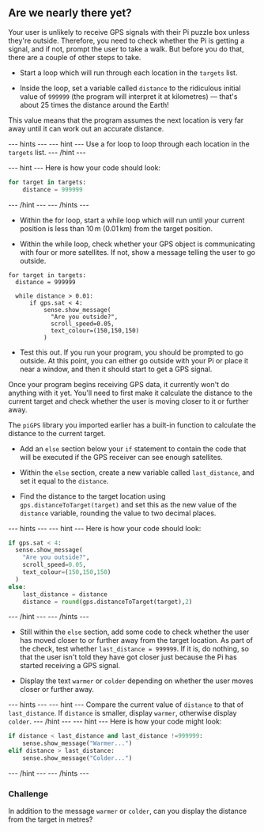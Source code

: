 ## Are we nearly there yet?

Your user is unlikely to receive GPS signals with their Pi puzzle box unless they're outside. Therefore, you need to check whether the Pi is getting a signal, and if not, prompt the user to take a walk. But before you do that, there are a couple of other steps to take.

+ Start a loop which will run through each location in the `targets` list.

+ Inside the loop, set a variable called `distance` to the ridiculous initial value of `999999` (the program will interpret it at kilometres) — that's about 25 times the distance around the Earth!

This value means that the program assumes the next location is very far away until it can work out an accurate distance.

--- hints ---
--- hint ---
Use a for loop to loop through each location in the `targets` list.
--- /hint ---

--- hint ---
Here is how your code should look:

```python
for target in targets:
    distance = 999999
```
--- /hint ---
--- /hints ---

+ Within the for loop, start a while loop which will run until your current position is less than 10 m (0.01 km) from the target position.

+ Within the while loop, check whether your GPS object is communicating with four or more satellites. If not, show a message telling the user to go outside.

```python3
for target in targets:
  distance = 999999

  while distance > 0.01:
      if gps.sat < 4:
          sense.show_message(
            "Are you outside?",
            scroll_speed=0.05,
            text_colour=(150,150,150)
          )

```

+ Test this out. If you run your program, you should be prompted to go outside. At this point, you can either go outside with your Pi or place it near a window, and then it should start to get a GPS signal.

Once your program begins receiving GPS data, it currently won't do anything with it yet. You'll need to first make it calculate the distance to the current target and check whether the user is moving closer to it or further away.

The `piGPS` library you imported earlier has a built-in function to calculate the distance to the current target.

+ Add an `else` section below your `if` statement to contain the code that will be executed if the GPS receiver can see enough satellites.

+ Within the `else` section, create a new variable called `last_distance`, and set it equal to the `distance`.

+ Find the distance to the target location using `gps.distanceToTarget(target)` and set this as the new value of the `distance` variable, rounding the value to two decimal places.

--- hints ---
--- hint ---
Here is how your code should look:
```python
if gps.sat < 4:
  sense.show_message(
    "Are you outside?",
    scroll_speed=0.05,
    text_colour=(150,150,150)
  )
else:
    last_distance = distance
    distance = round(gps.distanceToTarget(target),2)
```
--- /hint ---
--- /hints ---

+ Still within the `else` section, add some code to check whether the user has moved closer to or further away from the target location. As part of the check, test whether `last_distance = 999999`. If it is, do nothing, so that the user isn't told they have got closer just because the Pi has started receiving a GPS signal.

+ Display the text `warmer` or `colder` depending on whether the user moves closer or further away.

--- hints ---
--- hint ---
Compare the current value of `distance` to that of `last_distance`. If `distance` is smaller, display `warmer`, otherwise display `colder`.
--- /hint ---
--- hint ---
Here is how your code might look:

```python
if distance < last_distance and last_distance !=999999:
    sense.show_message("Warmer...")
elif distance > last_distance:
    sense.show_message("Colder...")
```
--- /hint ---
--- /hints ---

### Challenge
In addition to the message `warmer` or `colder`, can you display the distance from the target in metres?
